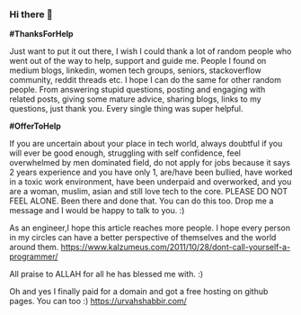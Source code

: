 ### Hi there 👋

<!--
**urwa/urwa** is a ✨ _special_ ✨ repository because its `README.md` (this file) appears on your GitHub profile.

Here are some ideas to get you started:

- 🔭 I’m currently working on ...
- 🌱 I’m currently learning ...
- 👯 I’m looking to collaborate on ...
- 🤔 I’m looking for help with ...
- 💬 Ask me about ...
- 📫 How to reach me: ...
- 😄 Pronouns: ...
- ⚡ Fun fact: ...
-->


**#ThanksForHelp**

Just want to put it out there, I wish I could thank a lot of random people who went out of the way to help, support and guide me. People I found on medium blogs, linkedin, women tech groups, seniors, stackoverflow community, reddit threads etc. I hope I can do the same for other random people. From answering stupid questions, posting and engaging with related posts, giving some mature advice, sharing blogs, links to my questions, just thank you. Every single thing was super helpful.

**#OfferToHelp**

If you are uncertain about your place in tech world, always doubtful if you will ever be good enough, struggling with self confidence, feel overwhelmed by men dominated field, do not apply for jobs because it says 2 years experience and you have only 1, are/have been bullied, have worked in a toxic work environment, have been underpaid and overworked, and you are a woman, muslim, asian and still love tech to the core. PLEASE DO NOT FEEL ALONE. Been there and done that. You can do this too. Drop me a message and I would be happy to talk to you. :) 

As an engineer,I hope this article reaches more people. I hope every person in my circles can have a better perspective of themselves and the world around them. 
https://www.kalzumeus.com/2011/10/28/dont-call-yourself-a-programmer/


All praise to ALLAH for all he has blessed me with. :)

Oh and yes I finally paid for a domain and got a free hosting on github pages. You can too :) 
https://urvahshabbir.com/

